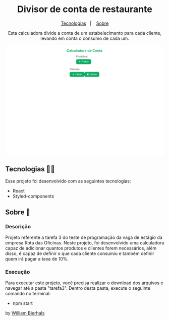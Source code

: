 <h1 align="center"> Divisor de conta de restaurante </h1>
<p align="center">
  <a href="#tecnologias-">Tecnologias</a>&nbsp;&nbsp;&nbsp;|&nbsp;&nbsp;&nbsp;
  <a href="#sobre-">Sobre</a>
</p>
<p align="center"> 
  Esta calculadora divide a conta de um estabelecimento para cada cliente, levando em conta o consumo de cada um.
</p>
<p align="center">
  <img src="https://github.com/will1Zera/rota-das-oficinas/blob/master/img/tarefa3.gif" align="center" style="border-radius: 10px" />
</p>

## Tecnologias 👨‍💻 
Esse projeto foi desenvolvido com as seguintes tecnologias:
- React
- Styled-components

## Sobre 📖


### Descrição
Projeto referente a tarefa 3 do teste de programação da vaga de estágio da empresa Rota das Oficinas. Neste projeto, foi desenvolvido uma calculadora capaz de adicionar quantos produtos e clientes forem necessários, além disso, é capaz de definir o que cada cliente consumiu e também definir quem irá pagar a taxa de 10%.


### Execução
Para executar este projeto, você precisa realizar o download dos arquivos e navegar até a pasta "tarefa3". Dentro desta pasta, execute o seguinte comando no terminal:

- npm start



by [William Bierhals](https://github.com/will1Zera)


